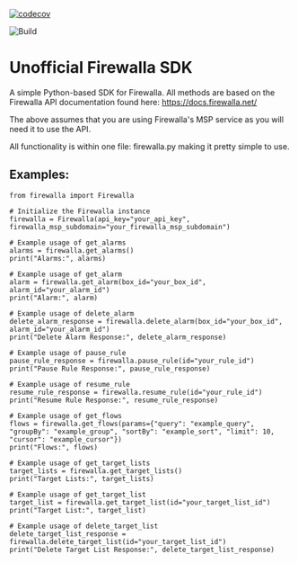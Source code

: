 [![codecov](https://codecov.io/gh/deviansg/firewalla_unofficial_sdk/graph/badge.svg?token=8NB3DUUXOW)](https://codecov.io/gh/deviansg/firewalla_unofficial_sdk)

![Build](https://github.com/github/docs/actions/workflows/ci.yml/badge.svg)

# Unofficial Firewalla SDK

A simple Python-based SDK for Firewalla. All methods are based on the Firewalla API documentation found here: https://docs.firewalla.net/

The above assumes that you are using Firewalla's MSP service as you will need it to use the API.

All functionality is within one file: firewalla.py making it pretty simple to use.

## Examples:

```
from firewalla import Firewalla

# Initialize the Firewalla instance
firewalla = Firewalla(api_key="your_api_key", firewalla_msp_subdomain="your_firewalla_msp_subdomain")

# Example usage of get_alarms
alarms = firewalla.get_alarms()
print("Alarms:", alarms)

# Example usage of get_alarm
alarm = firewalla.get_alarm(box_id="your_box_id", alarm_id="your_alarm_id")
print("Alarm:", alarm)

# Example usage of delete_alarm
delete_alarm_response = firewalla.delete_alarm(box_id="your_box_id", alarm_id="your_alarm_id")
print("Delete Alarm Response:", delete_alarm_response)

# Example usage of pause_rule
pause_rule_response = firewalla.pause_rule(id="your_rule_id")
print("Pause Rule Response:", pause_rule_response)

# Example usage of resume_rule
resume_rule_response = firewalla.resume_rule(id="your_rule_id")
print("Resume Rule Response:", resume_rule_response)

# Example usage of get_flows
flows = firewalla.get_flows(params={"query": "example_query", "groupBy": "example_group", "sortBy": "example_sort", "limit": 10, "cursor": "example_cursor"})
print("Flows:", flows)

# Example usage of get_target_lists
target_lists = firewalla.get_target_lists()
print("Target Lists:", target_lists)

# Example usage of get_target_list
target_list = firewalla.get_target_list(id="your_target_list_id")
print("Target List:", target_list)

# Example usage of delete_target_list
delete_target_list_response = firewalla.delete_target_list(id="your_target_list_id")
print("Delete Target List Response:", delete_target_list_response)
```
